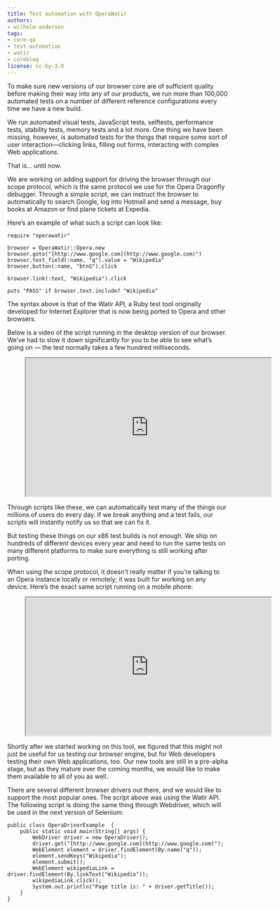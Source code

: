 ```yaml
---
title: Test automation with OperaWatir
authors:
- wilhelm-andersen
tags:
- core-qa
- test-automation
- watir
- coreblog
license: cc-by-3.0
---
```


To make sure new versions of our browser core are of sufficient quality before making their way into any of our products, we run more than 100,000 automated tests on a number of different reference configurations every time we have a new build.

We run automated visual tests, JavaScript tests, selftests, performance tests, stability tests, memory tests and a lot more. One thing we have been missing, however, is automated tests for the things that require some sort of user interaction—clicking links, filling out forms, interacting with complex Web applications.

That is… until now.

We are working on adding support for driving the browser through our scope protocol, which is the same protocol we use for the Opera Dragonfly debugger. Through a simple script, we can instruct the browser to automatically to search Google, log into Hotmail and send a message, buy books at Amazon or find plane tickets at Expedia.

Here’s an example of what such a script can look like:

	require "operawatir"

	browser = OperaWatir::Opera.new
	browser.goto("[http://www.google.com](http://www.google.com)")
	browser.text_field(:name, "q").value = "Wikipedia"
	browser.button(:name, "btnG").click

	browser.link(:text, "Wikipedia").click

	puts "PASS" if browser.text.include? "Wikipedia"

The syntax above is that of the Watir API, a Ruby test tool originally developed for Internet Explorer that is now being ported to Opera and other browsers.

Below is a video of the script running in the desktop version of our browser. We’ve had to slow it down significantly for you to be able to see what’s going on — the test normally takes a few hundred milliseconds.

<figure block="figure">
	<iframe width="560" height="315" src="https://www.youtube.com/embed/6jbEpYjWisU" allowfullscreen elem="media"></iframe>
</figure>

Through scripts like these, we can automatically test many of the things our millions of users do every day. If we break anything and a test fails, our scripts will instantly notify us so that we can fix it.

But testing these things on our x86 test builds is not enough. We ship on hundreds of different devices every year and need to run the same tests on many different platforms to make sure everything is still working after porting.

When using the scope protocol, it doesn't really matter if you’re talking to an Opera instance locally or remotely; it was built for working on any device. Here’s the exact same script running on a mobile phone:

<figure block="figure">
	<iframe width="560" height="315" src="https://www.youtube.com/embed/taqqlReb7pA" allowfullscreen elem="media"></iframe>
</figure>

Shortly after we started working on this tool, we figured that this might not just be useful for us testing our browser engine, but for Web developers testing their own Web applications, too. Our new tools are still in a pre-alpha stage, but as they mature over the coming months, we would like to make them available to all of you as well.

There are several different browser drivers out there, and we would like to support the most popular ones. The script above was using the Watir API. The following script is doing the same thing through Webdriver, which will be used in the next version of Selenium:

	public class OperaDriverExample  {
		public static void main(String[] args) {
			WebDriver driver = new OperaDriver();
			driver.get("[http://www.google.com](http://www.google.com)");
			WebElement element = driver.findElement(By.name("q"));
			element.sendKeys("Wikipedia");
			element.submit();
			WebElement wikipediaLink = driver.findElement(By.linkText("Wikipedia"));
			wikipediaLink.click();
			System.out.println("Page title is: " + driver.getTitle());
		}
	}
